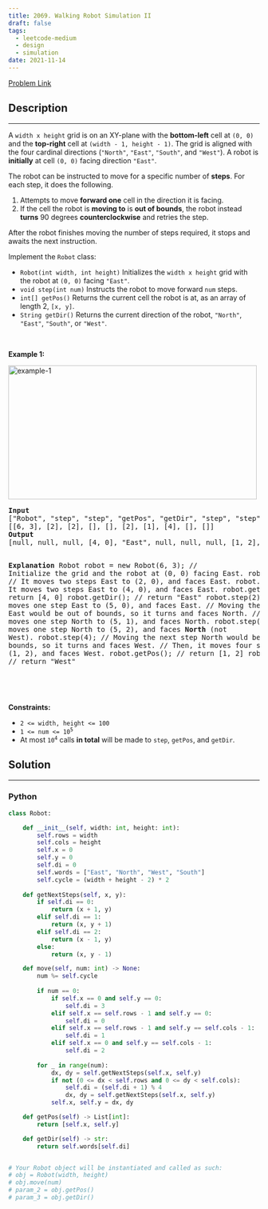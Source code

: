 ```yaml
---
title: 2069. Walking Robot Simulation II
draft: false
tags: 
  - leetcode-medium
  - design
  - simulation
date: 2021-11-14
---
```


[Problem Link](https://leetcode.com/problems/walking-robot-simulation-ii/)

## Description

---
<p>A <code>width x height</code> grid is on an XY-plane with the <strong>bottom-left</strong> cell at <code>(0, 0)</code> and the <strong>top-right</strong> cell at <code>(width - 1, height - 1)</code>. The grid is aligned with the four cardinal directions (<code>&quot;North&quot;</code>, <code>&quot;East&quot;</code>, <code>&quot;South&quot;</code>, and <code>&quot;West&quot;</code>). A robot is <strong>initially</strong> at cell <code>(0, 0)</code> facing direction <code>&quot;East&quot;</code>.</p>

<p>The robot can be instructed to move for a specific number of <strong>steps</strong>. For each step, it does the following.</p>

<ol>
	<li>Attempts to move <strong>forward one</strong> cell in the direction it is facing.</li>
	<li>If the cell the robot is <strong>moving to</strong> is <strong>out of bounds</strong>, the robot instead <strong>turns</strong> 90 degrees <strong>counterclockwise</strong> and retries the step.</li>
</ol>

<p>After the robot finishes moving the number of steps required, it stops and awaits the next instruction.</p>

<p>Implement the <code>Robot</code> class:</p>

<ul>
	<li><code>Robot(int width, int height)</code> Initializes the <code>width x height</code> grid with the robot at <code>(0, 0)</code> facing <code>&quot;East&quot;</code>.</li>
	<li><code>void step(int num)</code> Instructs the robot to move forward <code>num</code> steps.</li>
	<li><code>int[] getPos()</code> Returns the current cell the robot is at, as an array of length 2, <code>[x, y]</code>.</li>
	<li><code>String getDir()</code> Returns the current direction of the robot, <code>&quot;North&quot;</code>, <code>&quot;East&quot;</code>, <code>&quot;South&quot;</code>, or <code>&quot;West&quot;</code>.</li>
</ul>

<p>&nbsp;</p>
<p><strong class="example">Example 1:</strong></p>
<img alt="example-1" src="https://assets.leetcode.com/uploads/2021/10/09/example-1.png" style="width: 498px; height: 268px;" />
<pre>
<strong>Input</strong>
[&quot;Robot&quot;, &quot;step&quot;, &quot;step&quot;, &quot;getPos&quot;, &quot;getDir&quot;, &quot;step&quot;, &quot;step&quot;, &quot;step&quot;, &quot;getPos&quot;, &quot;getDir&quot;]
[[6, 3], [2], [2], [], [], [2], [1], [4], [], []]
<strong>Output</strong>
[null, null, null, [4, 0], &quot;East&quot;, null, null, null, [1, 2], &quot;West&quot;]

<strong>Explanation</strong>
Robot robot = new Robot(6, 3); // Initialize the grid and the robot at (0, 0) facing East.
robot.step(2);  // It moves two steps East to (2, 0), and faces East.
robot.step(2);  // It moves two steps East to (4, 0), and faces East.
robot.getPos(); // return [4, 0]
robot.getDir(); // return &quot;East&quot;
robot.step(2);  // It moves one step East to (5, 0), and faces East.
                // Moving the next step East would be out of bounds, so it turns and faces North.
                // Then, it moves one step North to (5, 1), and faces North.
robot.step(1);  // It moves one step North to (5, 2), and faces <strong>North</strong> (not West).
robot.step(4);  // Moving the next step North would be out of bounds, so it turns and faces West.
                // Then, it moves four steps West to (1, 2), and faces West.
robot.getPos(); // return [1, 2]
robot.getDir(); // return &quot;West&quot;

</pre>

<p>&nbsp;</p>
<p><strong>Constraints:</strong></p>

<ul>
	<li><code>2 &lt;= width, height &lt;= 100</code></li>
	<li><code>1 &lt;= num &lt;= 10<sup>5</sup></code></li>
	<li>At most <code>10<sup>4</sup></code> calls <strong>in total</strong> will be made to <code>step</code>, <code>getPos</code>, and <code>getDir</code>.</li>
</ul>


## Solution

---
### Python
``` py title='walking-robot-simulation-ii'
class Robot:

    def __init__(self, width: int, height: int):
        self.rows = width
        self.cols = height
        self.x = 0
        self.y = 0
        self.di = 0
        self.words = ["East", "North", "West", "South"]
        self.cycle = (width + height - 2) * 2
    
    def getNextSteps(self, x, y):
        if self.di == 0:
            return (x + 1, y)
        elif self.di == 1:
            return (x, y + 1)
        elif self.di == 2:
            return (x - 1, y)
        else:
            return (x, y - 1)

    def move(self, num: int) -> None:
        num %= self.cycle
        
        if num == 0:
            if self.x == 0 and self.y == 0:
                self.di = 3
            elif self.x == self.rows - 1 and self.y == 0:
                self.di = 0
            elif self.x == self.rows - 1 and self.y == self.cols - 1:
                self.di = 1
            elif self.x == 0 and self.y == self.cols - 1:
                self.di = 2
            
        for _ in range(num):
            dx, dy = self.getNextSteps(self.x, self.y)
            if not (0 <= dx < self.rows and 0 <= dy < self.cols):
                self.di = (self.di + 1) % 4
                dx, dy = self.getNextSteps(self.x, self.y)
            self.x, self.y = dx, dy

    def getPos(self) -> List[int]:
        return [self.x, self.y]

    def getDir(self) -> str:
        return self.words[self.di]


# Your Robot object will be instantiated and called as such:
# obj = Robot(width, height)
# obj.move(num)
# param_2 = obj.getPos()
# param_3 = obj.getDir()
```

